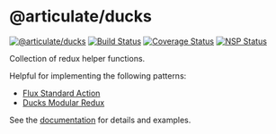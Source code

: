# @articulate/ducks
[![@articulate/ducks](https://img.shields.io/npm/v/@articulate/ducks.svg)](https://www.npmjs.com/package/@articulate/ducks)
[![Build Status](https://travis-ci.org/articulate/ducks.svg?branch=master)](https://travis-ci.org/articulate/ducks)
[![Coverage Status](https://coveralls.io/repos/github/articulate/ducks/badge.svg?branch=master)](https://coveralls.io/github/articulate/ducks?branch=master)
[![NSP Status](https://nodesecurity.io/orgs/articulate/projects/85c5232e-bc11-43ec-a3bd-8241bb7b17c4/badge)](https://nodesecurity.io/orgs/articulate/projects/85c5232e-bc11-43ec-a3bd-8241bb7b17c4)

Collection of redux helper functions.

Helpful for implementing the following patterns:
- [Flux Standard Action](https://github.com/acdlite/flux-standard-action)
- [Ducks Modular Redux](https://github.com/erikras/ducks-modular-redux)

See the [documentation](https://github.com/articulate/ducks/blob/master/API.md) for details and examples.
